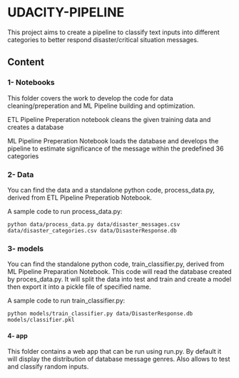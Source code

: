 # UDACITY-PIPELINE

This project aims to create a pipeline to classify text inputs into different categories to better respond disaster/critical situation messages.

## Content

### 1- Notebooks 
This folder covers the work to develop the code for data cleaning/preperation and ML Pipeline building and optimization. 

ETL Pipeline Preperation notebook cleans the given training data and creates a database

ML Pipeline Preperation Notebook loads the database and develops the pipeline to estimate significance of the message within the predefined 36 categories

### 2- Data

You can find the data and a standalone python code, process_data.py, derived from ETL Pipeline Preperatiob Notebook.

A sample code to run process_data.py:

`python data/process_data.py data/disaster_messages.csv data/disaster_categories.csv data/DisasterResponse.db`


### 3- models

You can find the standalone python code, train_classifier.py, derived from ML Pipeline Preparation Notebook. This code will read the database created by proces_data.py. It will split the data into test and train and create a model then export it into a pickle file of specified name.

A sample code to run train_classifier.py:

`python models/train_classifier.py data/DisasterResponse.db models/classifier.pkl`

#### 4- app

This folder contains a web app that can be run using run.py. By default it will display the distribution of database message genres. Also allows to test and classify random inputs.
